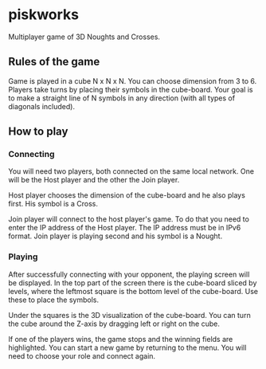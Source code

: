 # piskworks

Multiplayer game of 3D Noughts and Crosses.

## Rules of the game

Game is played in a cube N x N x N. You can choose dimension from 3 to 6.
Players take turns by placing their symbols in the cube-board.
Your goal is to make a straight line of N symbols in any direction (with all types of diagonals included).

## How to play

### Connecting

You will need two players, both connected on the same local network.
One will be the Host player and the other the Join player.

Host player chooses the dimension of the cube-board and he also plays first.
His symbol is a Cross.

Join player will connect to the host player's game. 
To do that you need to enter the IP address of the Host player. 
The IP address must be in IPv6 format.
Join player is playing second and his symbol is a Nought.

### Playing

After successfully connecting with your opponent, the playing screen will be displayed.
In the top part of the screen there is the cube-board sliced by levels,
where the leftmost square is the bottom level of the cube-board. 
Use these to place the symbols.

Under the squares is the 3D visualization of the cube-board. 
You can turn the cube around the Z-axis by dragging left or right on the cube.

If one of the players wins, the game stops and the winning fields are highlighted.
You can start a new game by returning to the menu. 
You will need to choose your role and connect again.



